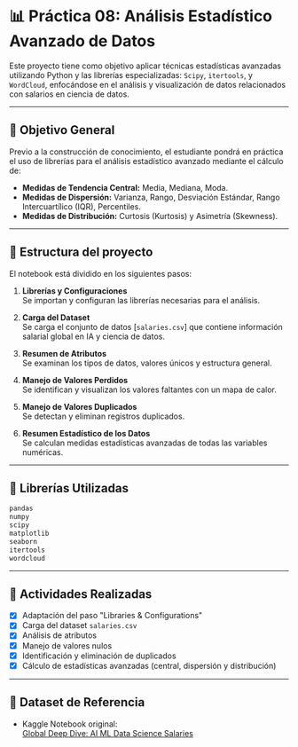 # 📊 Práctica 08: Análisis Estadístico Avanzado de Datos

Este proyecto tiene como objetivo aplicar técnicas estadísticas avanzadas utilizando Python y las librerías especializadas: `Scipy`, `itertools`, y `WordCloud`, enfocándose en el análisis y visualización de datos relacionados con salarios en ciencia de datos.

---

## 🧠 Objetivo General

Previo a la construcción de conocimiento, el estudiante pondrá en práctica el uso de librerías para el análisis estadístico avanzado mediante el cálculo de:

- **Medidas de Tendencia Central:** Media, Mediana, Moda.
- **Medidas de Dispersión:** Varianza, Rango, Desviación Estándar, Rango Intercuartílico (IQR), Percentiles.
- **Medidas de Distribución:** Curtosis (Kurtosis) y Asimetría (Skewness).

---

## 📁 Estructura del proyecto

El notebook está dividido en los siguientes pasos:

1. **Librerías y Configuraciones**  
   Se importan y configuran las librerías necesarias para el análisis.

2. **Carga del Dataset**  
   Se carga el conjunto de datos [`salaries.csv`] que contiene información salarial global en IA y ciencia de datos.

3. **Resumen de Atributos**  
   Se examinan los tipos de datos, valores únicos y estructura general.

4. **Manejo de Valores Perdidos**  
   Se identifican y visualizan los valores faltantes con un mapa de calor.

5. **Manejo de Valores Duplicados**  
   Se detectan y eliminan registros duplicados.

6. **Resumen Estadístico de los Datos**  
   Se calculan medidas estadísticas avanzadas de todas las variables numéricas.

---

## 🔧 Librerías Utilizadas

```bash
pandas
numpy
scipy
matplotlib
seaborn
itertools
wordcloud
```

---

## 📌 Actividades Realizadas

- [x] Adaptación del paso "Libraries & Configurations"
- [x] Carga del dataset `salaries.csv`
- [x] Análisis de atributos
- [x] Manejo de valores nulos
- [x] Identificación y eliminación de duplicados
- [x] Cálculo de estadísticas avanzadas (central, dispersión y distribución)

---

## 📎 Dataset de Referencia

- Kaggle Notebook original:  
  [Global Deep Dive: AI ML Data Science Salaries](https://www.kaggle.com/code/msjahid/global-deep-dive-ai-ml-data-science-salaries)
